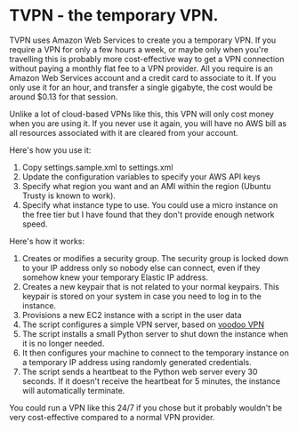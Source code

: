 TVPN - the temporary VPN.
=========================
TVPN uses Amazon Web Services to create you a temporary VPN. If you require a
VPN for only a few hours a week, or maybe only when you're travelling this is
probably more cost-effective way to get a VPN connection without paying a
monthly flat fee to a VPN provider. All you require is an Amazon Web Services
account and a credit card to associate to it. If you only use it for an hour,
and transfer a single gigabyte, the cost would be around $0.13 for that
session.

Unlike a lot of cloud-based VPNs like this, this VPN will only cost money when
you are using it. If you never use it again, you will have no AWS bill as all
resources associated with it are cleared from your account.

Here's how you use it:

1. Copy settings.sample.xml to settings.xml
2. Update the configuration variables to specify your AWS API keys
3. Specify what region you want and an AMI within the region (Ubuntu Trusty
   is known to work).
4. Specify what instance type to use. You could use a micro instance on the free
   tier but I have found that they don't provide enough network speed.

Here's how it works:

1. Creates or modifies a security group. The security group is locked down to
   your IP address only so nobody else can connect, even if they somehow knew
   your temporary Elastic IP address.
2. Creates a new keypair that is not related to your normal keypairs. This
   keypair is stored on your system in case you need to log in to the instance.
3. Provisions a new EC2 instance with a script in the user data
4. The script configures a simple VPN server, based on
   [voodoo VPN](https://github.com/sarfata/voodooprivacy)
5. The script installs a small Python server to shut down the instance when it
   is no longer needed.
6. It then configures your machine to connect to the temporary instance on a
   temporary IP address using randomly generated credentials.
7. The script sends a heartbeat to the Python web server every 30 seconds. If it
   doesn't receive the heartbeat for 5 minutes, the instance will automatically
   terminate.

You could run a VPN like this 24/7 if you chose but it probably wouldn't be very
cost-effective compared to a normal VPN provider.
